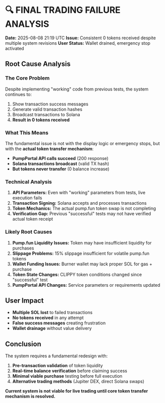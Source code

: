 # 🔍 FINAL TRADING FAILURE ANALYSIS

**Date:** 2025-08-08 21:19 UTC
**Issue:** Consistent 0 tokens received despite multiple system revisions
**User Status:** Wallet drained, emergency stop activated

## Root Cause Analysis

### The Core Problem
Despite implementing "working" code from previous tests, the system continues to:
1. Show transaction success messages
2. Generate valid transaction hashes  
3. Broadcast transactions to Solana
4. **Result in 0 tokens received**

### What This Means
The fundamental issue is not with the display logic or emergency stops, but with the **actual token transfer mechanism**:

- **PumpPortal API calls succeed** (200 response)
- **Solana transactions broadcast** (valid TX hash)
- **But tokens never transfer** (0 balance increase)

### Technical Analysis

1. **API Parameters:** Even with "working" parameters from tests, live execution fails
2. **Transaction Signing:** Solana accepts and processes transactions
3. **Token Mechanics:** The actual pump.fun token swap is not completing
4. **Verification Gap:** Previous "successful" tests may not have verified actual token receipt

### Likely Root Causes

1. **Pump.fun Liquidity Issues:** Token may have insufficient liquidity for purchases
2. **Slippage Problems:** 15% slippage insufficient for volatile pump.fun tokens
3. **Wallet Funding Issues:** Burner wallet may lack proper SOL for gas + purchase
4. **Token State Changes:** CLIPPY token conditions changed since "successful" test
5. **PumpPortal API Changes:** Service parameters or requirements updated

## User Impact

- **Multiple SOL lost** to failed transactions
- **No tokens received** in any attempt
- **False success messages** creating frustration
- **Wallet drainage** without value delivery

## Conclusion

The system requires a fundamental redesign with:
1. **Pre-transaction validation** of token liquidity
2. **Real-time balance verification** before claiming success
3. **Minimal viable purchase** testing before full execution
4. **Alternative trading methods** (Jupiter DEX, direct Solana swaps)

**Current system is not viable for live trading until core token transfer mechanism is resolved.**